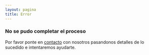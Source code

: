 ```yaml
---
layout: pagina
title: Error
---
```


### No se pudo completar el proceso

<div class="recuadro mensaje">
    <strong id="mensaje"></strong>
</div>

Por favor ponte en [contacto](mailto:contacto@mivoz.uy) con nosotros pasandonos detalles de lo sucedido e intentaremos ayudarte.

<script>
    var errores = {
    {% for error in site.data.errores %} 
        "{{error.codigo}}": "{{error.mensaje}}"{% unless forloop.last %},{% endunless %}
    {% endfor %}
    }
    function getParameterByName(name, url) {
        if (!url) url = window.location.href;
        name = name.replace(/[\[\]]/g, "\\$&");
        var regex = new RegExp("[?&]" + name + "(=([^&#]*)|&|#|$)"),
            results = regex.exec(url);
        if (!results) return null;
        if (!results[2]) return '';
        return decodeURIComponent(results[2].replace(/\+/g, " "));
    }

    var codigo = getParameterByName("codigo");
    document.getElementById("mensaje").innerHTML = (codigo ? codigo.toUpperCase()  + ": " : "") + (errores[codigo] ? errores[codigo] : "No hay más detalles.");
</script>